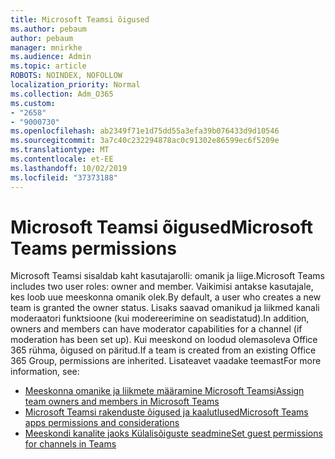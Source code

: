 ```yaml
---
title: Microsoft Teamsi õigused
ms.author: pebaum
author: pebaum
manager: mnirkhe
ms.audience: Admin
ms.topic: article
ROBOTS: NOINDEX, NOFOLLOW
localization_priority: Normal
ms.collection: Adm_O365
ms.custom:
- "2658"
- "9000730"
ms.openlocfilehash: ab2349f71e1d75dd55a3efa39b076433d9d10546
ms.sourcegitcommit: 3a7c40c232294878ac0c91302e86599ec6f5209e
ms.translationtype: MT
ms.contentlocale: et-EE
ms.lasthandoff: 10/02/2019
ms.locfileid: "37373188"
---
```

# <a name="microsoft-teams-permissions"></a><span data-ttu-id="660a6-102">Microsoft Teamsi õigused</span><span class="sxs-lookup"><span data-stu-id="660a6-102">Microsoft Teams permissions</span></span>

<span data-ttu-id="660a6-103">Microsoft Teamsi sisaldab kaht kasutajarolli: omanik ja liige.</span><span class="sxs-lookup"><span data-stu-id="660a6-103">Microsoft Teams includes two user roles: owner and member.</span></span> <span data-ttu-id="660a6-104">Vaikimisi antakse kasutajale, kes loob uue meeskonna omanik olek.</span><span class="sxs-lookup"><span data-stu-id="660a6-104">By default, a user who creates a new team is granted the owner status.</span></span> <span data-ttu-id="660a6-105">Lisaks saavad omanikud ja liikmed kanali moderaatori funktsioone (kui modereerimine on seadistatud).</span><span class="sxs-lookup"><span data-stu-id="660a6-105">In addition, owners and members can have moderator capabilities for a channel (if moderation has been set up).</span></span> <span data-ttu-id="660a6-106">Kui meeskond on loodud olemasoleva Office 365 rühma, õigused on päritud.</span><span class="sxs-lookup"><span data-stu-id="660a6-106">If a team is created from an existing Office 365 Group, permissions are inherited.</span></span> <span data-ttu-id="660a6-107">Lisateavet vaadake teemast</span><span class="sxs-lookup"><span data-stu-id="660a6-107">For more information, see:</span></span>

- [<span data-ttu-id="660a6-108">Meeskonna omanike ja liikmete määramine Microsoft Teamsi</span><span class="sxs-lookup"><span data-stu-id="660a6-108">Assign team owners and members in Microsoft Teams</span></span>](https://docs.microsoft.com/microsoftteams/assign-roles-permissions)
- [<span data-ttu-id="660a6-109">Microsoft Teamsi rakenduste õigused ja kaalutlused</span><span class="sxs-lookup"><span data-stu-id="660a6-109">Microsoft Teams apps permissions and considerations</span></span>](https://docs.microsoft.com/microsoftteams/app-permissions)
- [<span data-ttu-id="660a6-110">Meeskondi kanalite jaoks Külalisõiguste seadmine</span><span class="sxs-lookup"><span data-stu-id="660a6-110">Set guest permissions for channels in Teams</span></span>](https://support.office.com/article/4756c468-2746-4bfd-a582-736d55fcc169)